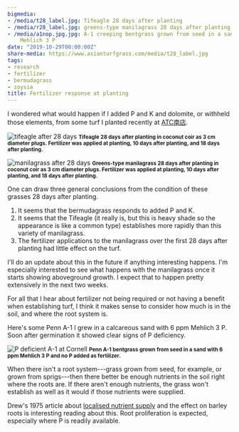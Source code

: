 ```yaml
---
bigmedia:
- /media/t28_label.jpg: Tifeagle 28 days after planting
- /media/r28_label.jpg: greens-type manilagrass 28 days after planting
- /media/a1nop.jpg.jpg: A-1 creeping bentgrass grown from seed in a sand with 6 ppm
    Mehlich 3 P
date: "2019-10-29T00:00:00Z"
share-media: https://www.asianturfgrass.com/media/t28_label.jpg
tags:
- research
- fertilizer
- bermudagrass
- zoysia
title: Fertilizer response at planting
---
```


I wondered what would happen if I added P and K and dolomite, or withheld those elements, from some turf I planted recently at [ATC南店](https://twitter.com/hashtag/ATC%E5%8D%97%E5%BA%97?src=hashtag_click). 

![tifeagle after 28 days](/media/t28_label.jpg)
<small><strong>Tifeagle 28 days after planting in coconut coir as 3 cm diameter plugs. Fertilizer was applied at planting, 10 days after planting, and 18 days after planting.</strong></small>

![manilagrass after 28 days](/media/r28_label.jpg)
<small><strong>Greens-type manilagrass 28 days after planting in coconut coir as 3 cm diameter plugs. Fertilizer was applied at planting, 10 days after planting, and 18 days after planting.</strong></small>

One can draw three general conclusions from the condition of these grasses 28 days after planting.

1. It seems that the bermudagrass responds to added P and K.
2. It seems that the Tifeagle (it really is, but this is heavy shade so the appearance is like a common type) establishes more rapidly than this variety of manilagrass.
3. The fertilizer applications to the manilagrass over the first 28 days after planting had little effect on the turf.

I'll do an update about this in the future if anything interesting happens. I'm especially interested to see what happens with the manilagrass once it starts showing aboveground growth. I expect that to happen pretty extensively in the next two weeks.

For all that I hear about fertilizer not being required or not having a benefit when establishing turf, I think it makes sense to consider how much is in the soil, and where the root system is.

Here's some Penn A-1 I grew in a calcareous sand with 6 ppm Mehlich 3 P. Soon after germination it showed clear signs of P deficiency.

![P deficient A-1 at Cornell](/media/a1nop.jpg)
<small><strong>Penn A-1 bentgrass grown from seed in a sand with 6 ppm Mehlich 3 P and no P added as fertilizer.</strong></small>

When there isn't a root system---grass grown from seed, for example, or grown from sprigs---then there better be enough nutrients in the soil right where the roots are. If there aren't enough nutrients, the grass won't establish as well as it would if those nutrients were supplied.

Drew's 1975 article about [localised nutrient supply](https://doi.org/10.1111/j.1469-8137.1975.tb01409.x) and the effect on barley roots is interesting reading about this. Root proliferation is expected, especially where P is readily available. 



